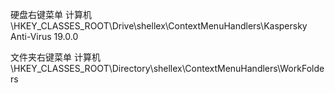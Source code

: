 

硬盘右键菜单
计算机\HKEY_CLASSES_ROOT\Drive\shellex\ContextMenuHandlers\Kaspersky Anti-Virus 19.0.0

文件夹右键菜单
计算机\HKEY_CLASSES_ROOT\Directory\shellex\ContextMenuHandlers\WorkFolders